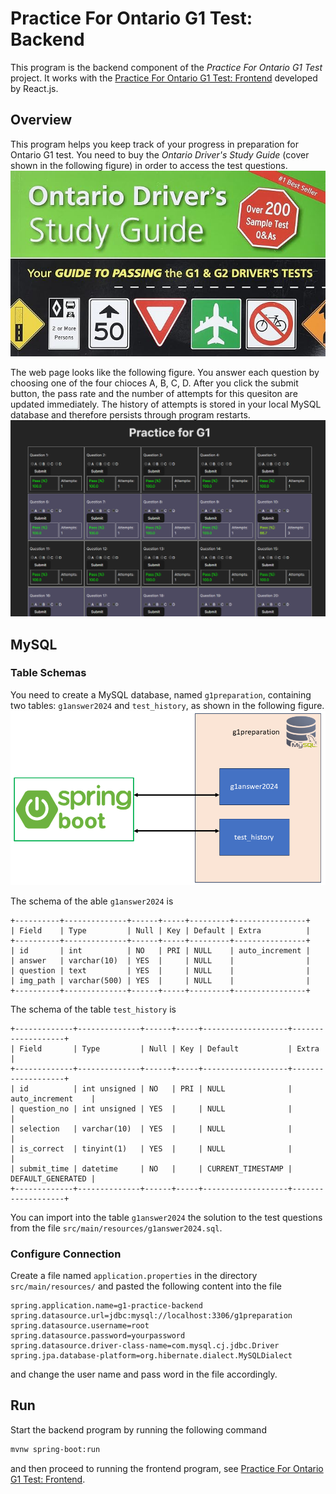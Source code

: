 # Practice For Ontario G1 Test: Backend

This program is the backend component of the *Practice For Ontario G1 Test* project. It works with the [Practice For Ontario G1 Test: Frontend](https://github.com/joejeye/g1practice-frontend) developed by React.js.

## Overview

This program helps you keep track of your progress in preparation for Ontario G1 test. You need to buy the *Ontario Driver's Study Guide* (cover shown in the following figure) in order to access the test questions.
![Cover of Ontario Driver's Study Guide](https://github.com/joejeye/g1practice-frontend/blob/main/src/assets/81N2MiKLAiL._SX679_.jpg?raw=true "Cover of Ontario Driver's Study Guide")

The web page looks like the following figure. You answer each question by choosing one of the four chioces A, B, C, D. After you click the submit button, the pass rate and the number of attempts for this quesiton are updated immediately. The history of attempts is stored in your local MySQL database and therefore persists through program restarts.
![sample webpage](https://github.com/joejeye/g1practice-frontend/blob/main/src/assets/sample_webpage.png?raw=true "sample webpage")

## MySQL

### Table Schemas

You need to create a MySQL database, named `g1preparation`, containing two tables: `g1answer2024` and `test_history`, as shown in the following figure.
![database diagram](./src/main/resources/database_diag.png "database diagram")

The schema of the able `g1answer2024` is
```mysql
+----------+--------------+------+-----+---------+----------------+
| Field    | Type         | Null | Key | Default | Extra          |
+----------+--------------+------+-----+---------+----------------+
| id       | int          | NO   | PRI | NULL    | auto_increment |
| answer   | varchar(10)  | YES  |     | NULL    |                |
| question | text         | YES  |     | NULL    |                |
| img_path | varchar(500) | YES  |     | NULL    |                |
+----------+--------------+------+-----+---------+----------------+
```

The schema of the table `test_history` is
```mysql
+-------------+--------------+------+-----+-------------------+-------------------+
| Field       | Type         | Null | Key | Default           | Extra             |
+-------------+--------------+------+-----+-------------------+-------------------+
| id          | int unsigned | NO   | PRI | NULL              | auto_increment    |
| question_no | int unsigned | YES  |     | NULL              |                   |
| selection   | varchar(10)  | YES  |     | NULL              |                   |
| is_correct  | tinyint(1)   | YES  |     | NULL              |                   |
| submit_time | datetime     | NO   |     | CURRENT_TIMESTAMP | DEFAULT_GENERATED |
+-------------+--------------+------+-----+-------------------+-------------------+
```

You can import into the table `g1answer2024` the solution to the test questions from the file `src/main/resources/g1answer2024.sql`.

### Configure Connection

Create a file named `application.properties` in the directory `src/main/resources/` and pasted the following content into the file
```
spring.application.name=g1-practice-backend
spring.datasource.url=jdbc:mysql://localhost:3306/g1preparation
spring.datasource.username=root
spring.datasource.password=yourpassword
spring.datasource.driver-class-name=com.mysql.cj.jdbc.Driver
spring.jpa.database-platform=org.hibernate.dialect.MySQLDialect
```
and change the user name and pass word in the file accordingly.

## Run

Start the backend program by running the following command
```sh
mvnw spring-boot:run
```
and then proceed to running the frontend program, see [Practice For Ontario G1 Test: Frontend](https://github.com/joejeye/g1practice-frontend/tree/main).
